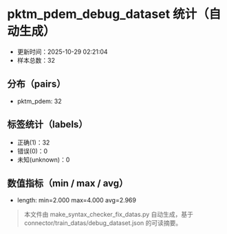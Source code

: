 # pktm_pdem_debug_dataset 统计（自动生成）

- 更新时间：2025-10-29 02:21:04
- 样本总数：32

## 分布（pairs）
- pktm_pdem: 32

## 标签统计（labels）
- 正确(1)：32
- 错误(0)：0
- 未知(unknown)：0

## 数值指标（min / max / avg）
- length: min=2.000 max=4.000 avg=2.969

> 本文件由 make_syntax_checker_fix_datas.py 自动生成，基于 connector/train_datas/debug_dataset.json 的可读摘要。